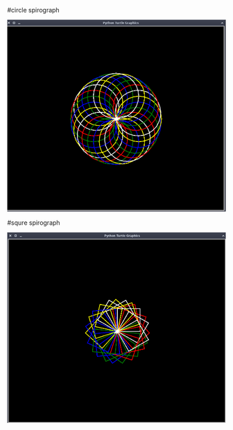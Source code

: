 #circle spirograph

![](images/circle_spirograph.png)

#squre spirograph

![](images/squre_spirograph.png)
